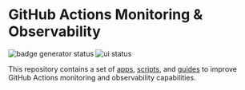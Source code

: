 # GitHub Actions Monitoring & Observability

![badge generator status](https://mvdaxgtsxz.eu-west-1.awsapprunner.com/badges/github/AlfrescoLabs/gha-monitoring/gha-badge-generator.yml?branch=main)
![ui status](https://mvdaxgtsxz.eu-west-1.awsapprunner.com/badges/github/AlfrescoLabs/gha-monitoring/gha-web-ui.yml?branch=main)

This repository contains a set of [apps](./apps/README.md), [scripts](./scripts/README.md), and [guides](./docs/README.md) to improve GitHub Actions monitoring and observability capabilities.
